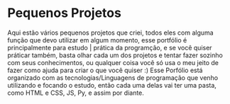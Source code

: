 # Pequenos Projetos
 Aqui estão vários pequenos projetos que criei, todos eles com alguma função que devo utilizar em algum momento, esse portfólio é principalmente para estudo | prática da programção, e se você quiser práticar também, basta olhar cada um dos projetos e  tentar fazer sozinho com seus conhecimentos, ou qualquer coisa você só usa o meu jeito de fazer como ajuda para criar o que você quiser :)
Esse Porfólio está organizado com as tecnologias/Linguagens de programação que venho utilizando e focando o estudo, então cada uma delas vai ter uma pasta, como HTML e CSS, JS, Py, e assim por diante.
